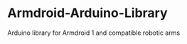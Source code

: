 Armdroid-Arduino-Library
========================

Arduino library for Armdroid 1 and compatible robotic arms

